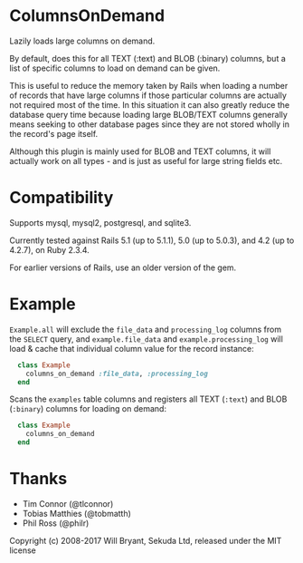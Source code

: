 ColumnsOnDemand
===============

Lazily loads large columns on demand.

By default, does this for all TEXT (:text) and BLOB (:binary) columns, but a list
of specific columns to load on demand can be given.

This is useful to reduce the memory taken by Rails when loading a number of records
that have large columns if those particular columns are actually not required most
of the time.  In this situation it can also greatly reduce the database query time
because loading large BLOB/TEXT columns generally means seeking to other database
pages since they are not stored wholly in the record's page itself.

Although this plugin is mainly used for BLOB and TEXT columns, it will actually
work on all types - and is just as useful for large string fields etc.


Compatibility
=============

Supports mysql, mysql2, postgresql, and sqlite3.

Currently tested against Rails 5.1 (up to 5.1.1), 5.0 (up to 5.0.3), and 4.2 (up to 4.2.7), on Ruby 2.3.4.

For earlier versions of Rails, use an older version of the gem.


Example
=======

`Example.all` will exclude the `file_data` and `processing_log` columns from the
`SELECT` query, and `example.file_data` and `example.processing_log` will load & cache
that individual column value for the record instance:

```ruby
  class Example
    columns_on_demand :file_data, :processing_log
  end
```

Scans the `examples` table columns and registers all TEXT (`:text`) and BLOB (`:binary`) columns for loading on demand:

```ruby
  class Example
    columns_on_demand
  end
```

Thanks
======

* Tim Connor (@tlconnor)
* Tobias Matthies (@tobmatth)
* Phil Ross (@philr)

Copyright (c) 2008-2017 Will Bryant, Sekuda Ltd, released under the MIT license

